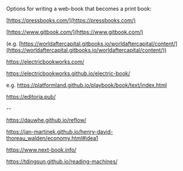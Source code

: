 ---
---

Options for writing a web-book that becomes a print book:

[https://pressbooks.com/](https://pressbooks.com/)

[https://www.gitbook.com/](https://www.gitbook.com/)

(e.g. [https://worldaftercapital.gitbooks.io/worldaftercapital/content/](https://worldaftercapital.gitbooks.io/worldaftercapital/content/))

<https://electricbookworks.com/>

<https://electricbookworks.github.io/electric-book/>

e.g. <https://platformland.github.io/playbook/book/text/index.html>

<https://editoria.pub/>

--

<https://dauwhe.github.io/reflow/>

<https://jan-martinek.github.io/henry-david-thoreau_walden/economy.html#idea1>

<https://www.next-book.info/>

<https://tdingsun.github.io/reading-machines/>